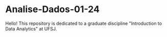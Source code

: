 # Analise-Dados-01-24
Hello! This repository is dedicated to a graduate discipline "Introduction to Data Analytics" at UFSJ.
